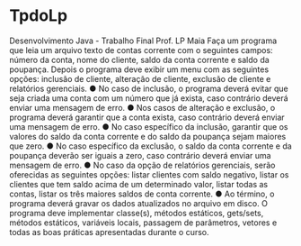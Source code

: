 # TpdoLp


Desenvolvimento Java - Trabalho Final
Prof. LP Maia
Faça um programa que leia um arquivo texto de contas corrente com o seguintes campos:
número da conta, nome do cliente, saldo da conta corrente e saldo da poupança. Depois o
programa deve exibir um menu com as seguintes opções: inclusão de cliente, alteração de
cliente, exclusão de cliente e relatórios gerenciais.
● No caso de inclusão, o programa deverá evitar que seja criada uma conta com um
número que já exista, caso contrário deverá enviar uma mensagem de erro.
● Nos casos de alteração e exclusão, o programa deverá garantir que a conta exista, caso
contrário deverá enviar uma mensagem de erro.
● No caso específico da inclusão, garantir que os valores do saldo da conta corrente e do
saldo da poupança sejam maiores que zero.
● No caso específico da exclusão, o saldo da conta corrente e da poupança deverão ser
iguais a zero, caso contrário deverá enviar uma mensagem de erro.
● No caso da opção de relatórios gerenciais, serão oferecidas as seguintes opções: listar
clientes com saldo negativo, listar os clientes que tem saldo acima de um determinado
valor, listar todas as contas, listar os três maiores saldos de conta corrente.
● Ao término, o programa deverá gravar os dados atualizados no arquivo em disco.
O programa deve implementar classe(s), métodos estáticos, gets/sets, métodos estáticos,
variáveis locais, passagem de parâmetros, vetores e todas as boas práticas apresentadas
durante o curso.
